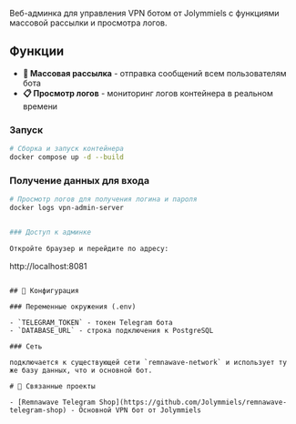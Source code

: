 Веб-админка для управления VPN ботом от Jolymmiels с функциями массовой рассылки и просмотра логов.

## Функции

- **📢 Массовая рассылка** - отправка сообщений всем пользователям бота
- **📋 Просмотр логов** - мониторинг логов контейнера в реальном времени


### Запуск

```bash
# Сборка и запуск контейнера
docker compose up -d --build
```

### Получение данных для входа

```bash
# Просмотр логов для получения логина и пароля
docker logs vpn-admin-server


### Доступ к админке

Откройте браузер и перейдите по адресу:
```
http://localhost:8081
```

## 🔧 Конфигурация

### Переменные окружения (.env)

- `TELEGRAM_TOKEN` - токен Telegram бота
- `DATABASE_URL` - строка подключения к PostgreSQL

### Сеть

подключается к существующей сети `remnawave-network` и использует ту же базу данных, что и основной бот.

# 🔗 Связанные проекты

- [Remnawave Telegram Shop](https://github.com/Jolymmiels/remnawave-telegram-shop) - Основной VPN бот от Jolymmiels
